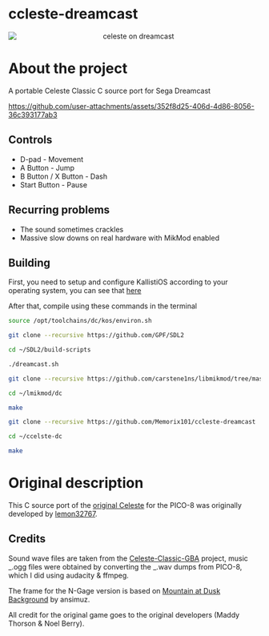 # ccleste-dreamcast

<p align="center">
<img src="https://github.com/user-attachments/assets/aa154d6b-1b6f-4d66-befe-71da79d00cb6" 
        alt="celeste on dreamcast" 
        style="display: block; margin: auto" />
</p>

# About the project

A portable Celeste Classic C source port for Sega Dreamcast

https://github.com/user-attachments/assets/352f8d25-406d-4d86-8056-36c393177ab3

## Controls

- D-pad - Movement
- A Button - Jump
- B Button / X Button - Dash
- Start Button - Pause

## Recurring problems

- The sound sometimes crackles
- Massive slow downs on real hardware with MikMod enabled
  
## Building

First, you need to setup and configure KallistiOS according to your operating system, you can see that [here](https://dreamcast.wiki/Getting_Started_with_Dreamcast_development)

After that, compile using these commands in the terminal

```bash
source /opt/toolchains/dc/kos/environ.sh

git clone --recursive https://github.com/GPF/SDL2

cd ~/SDL2/build-scripts

./dreamcast.sh

git clone --recursive https://github.com/carstene1ns/libmikmod/tree/master

cd ~/lmikmod/dc

make

git clone --recursive https://github.com/Memorix101/ccleste-dreamcast

cd ~/ccelste-dc

make  

```

# Original description

This C source port of the [original Celeste](https://www.lexaloffle.com/bbs/?tid=2145) for the PICO-8 was originally developed by
[lemon32767](https://github.com/lemon32767/ccleste).
  
## Credits

Sound wave files are taken from the
[Celeste-Classic-GBA](https://github.com/JeffRuLz/Celeste-Classic-GBA/tree/master/maxmod_data)
project, music _.ogg files were obtained by converting the _.wav dumps
from PICO-8, which I did using audacity & ffmpeg.

The frame for the N-Gage version is based on [Mountain at Dusk
Background](https://opengameart.org/content/mountain-at-dusk-background)
by ansimuz.

All credit for the original game goes to the original developers (Maddy
Thorson & Noel Berry).
